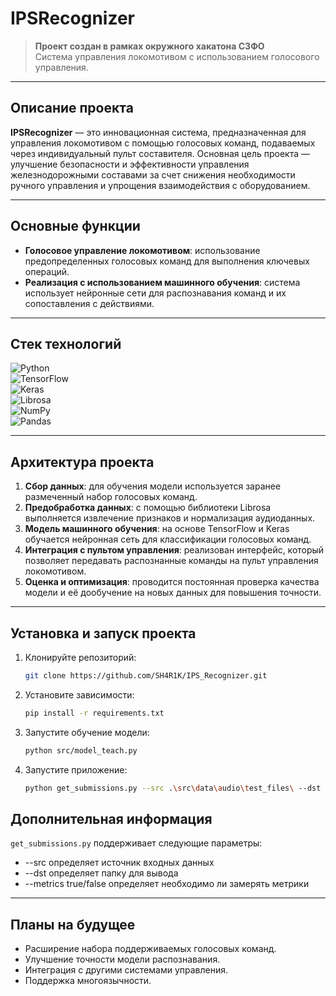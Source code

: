 
# **IPSRecognizer**

> **Проект создан в рамках окружного хакатона СЗФО**  
> Система управления локомотивом с использованием голосового управления.

---

## **Описание проекта**
**IPSRecognizer** — это инновационная система, предназначенная для управления локомотивом с помощью голосовых команд, подаваемых через индивидуальный пульт составителя. Основная цель проекта — улучшение безопасности и эффективности управления железнодорожными составами за счет снижения необходимости ручного управления и упрощения взаимодействия с оборудованием.

---

## **Основные функции**
- **Голосовое управление локомотивом**: использование предопределенных голосовых команд для выполнения ключевых операций.
- **Реализация с использованием машинного обучения**: система использует нейронные сети для распознавания команд и их сопоставления с действиями.

---

## **Стек технологий**

![Python](https://img.shields.io/badge/-Python-3776AB?style=for-the-badge&logo=python&logoColor=white)  
![TensorFlow](https://img.shields.io/badge/-TensorFlow-FF6F00?style=for-the-badge&logo=tensorflow&logoColor=white)  
![Keras](https://img.shields.io/badge/-Keras-D00000?style=for-the-badge&logo=keras&logoColor=white)  
![Librosa](https://img.shields.io/badge/-Librosa-FFBB00?style=for-the-badge&logo=librosa&logoColor=white)  
![NumPy](https://img.shields.io/badge/-NumPy-013243?style=for-the-badge&logo=numpy&logoColor=white)  
![Pandas](https://img.shields.io/badge/-Pandas-150458?style=for-the-badge&logo=pandas&logoColor=white)

---

## **Архитектура проекта**

1. **Сбор данных**: для обучения модели используется заранее размеченный набор голосовых команд.
2. **Предобработка данных**: с помощью библиотеки Librosa выполняется извлечение признаков и нормализация аудиоданных.
3. **Модель машинного обучения**: на основе TensorFlow и Keras обучается нейронная сеть для классификации голосовых команд.
4. **Интеграция с пультом управления**: реализован интерфейс, который позволяет передавать распознанные команды на пульт управления локомотивом.
5. **Оценка и оптимизация**: проводится постоянная проверка качества модели и её дообучение на новых данных для повышения точности.

---

## **Установка и запуск проекта**

1. Клонируйте репозиторий:
    ```bash
    git clone https://github.com/SH4R1K/IPS_Recognizer.git
    ```
2. Установите зависимости:
    ```bash
    pip install -r requirements.txt
    ```
3. Запустите обучение модели:
    ```bash
    python src/model_teach.py
   ```
4. Запустите приложение:
    ```bash
    python get_submissions.py --src .\src\data\audio\test_files\ --dst . --metrics true
    ```
## Дополнительная информация
`get_submissions.py` поддерживает следующие параметры:
- --src определяет источник входных данных
- --dst определяет папку для вывода
- --metrics true/false определяет необходимо ли замерять метрики
---

## **Планы на будущее**

- Расширение набора поддерживаемых голосовых команд.
- Улучшение точности модели распознавания.
- Интеграция с другими системами управления.
- Поддержка многоязычности.

